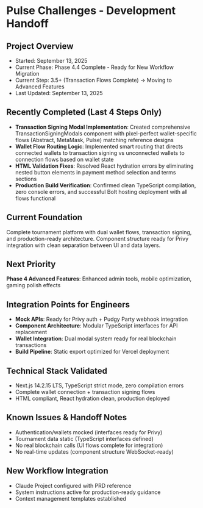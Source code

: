 # Pulse Challenges - Development Handoff

## Project Overview
- Started: September 13, 2025
- Current Phase: Phase 4.4 Complete - Ready for New Workflow Migration
- Current Step: 3.5+ (Transaction Flows Complete) → Moving to Advanced Features
- Last Updated: September 13, 2025

## Recently Completed (Last 4 Steps Only)
- **Transaction Signing Modal Implementation**: Created comprehensive TransactionSigningModals component with pixel-perfect wallet-specific flows (Abstract, MetaMask, Pulse) matching reference designs
- **Wallet Flow Routing Logic**: Implemented smart routing that directs connected wallets to transaction signing vs unconnected wallets to connection flows based on wallet state
- **HTML Validation Fixes**: Resolved React hydration errors by eliminating nested button elements in payment method selection and terms sections
- **Production Build Verification**: Confirmed clean TypeScript compilation, zero console errors, and successful Bolt hosting deployment with all flows functional

## Current Foundation
Complete tournament platform with dual wallet flows, transaction signing, and production-ready architecture. Component structure ready for Privy integration with clean separation between UI and data layers.

## Next Priority  
**Phase 4 Advanced Features**: Enhanced admin tools, mobile optimization, gaming polish effects

## Integration Points for Engineers
- **Mock APIs**: Ready for Privy auth + Pudgy Party webhook integration
- **Component Architecture**: Modular TypeScript interfaces for API replacement
- **Wallet Integration**: Dual modal system ready for real blockchain transactions
- **Build Pipeline**: Static export optimized for Vercel deployment

## Technical Stack Validated
- Next.js 14.2.15 LTS, TypeScript strict mode, zero compilation errors
- Complete wallet connection + transaction signing flows
- HTML compliant, React hydration clean, production deployed

## Known Issues & Handoff Notes
- Authentication/wallets mocked (interfaces ready for Privy)  
- Tournament data static (TypeScript interfaces defined)
- No real blockchain calls (UI flows complete for integration)
- No real-time updates (component structure WebSocket-ready)

## New Workflow Integration
- Claude Project configured with PRD reference
- System instructions active for production-ready guidance
- Context management templates established